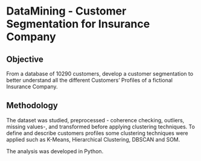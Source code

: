 # DataMining - Customer Segmentation for Insurance Company    

## Objective
From a database of 10290 customers, develop a customer segmentation to better understand all the different Customers’ Profiles of a fictional Insurance Company.

## Methodology
The dataset was studied, preprocessed - coherence checking, outliers, missing values-, and transformed before applying clustering techniques.
To define and describe customers profiles some clustering techniques were applied such as K-Means, Hierarchical Clustering, DBSCAN and SOM.

The analysis was developed in Python.
